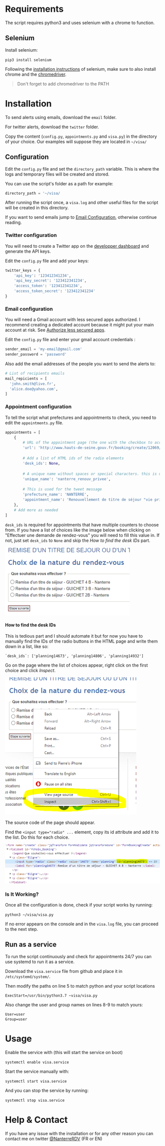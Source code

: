 # Requirements

The script requires python3 and uses selenium with a chrome to function.

## Selenium

Install selenium:

`pip3 install selenium`

Following the [installation instructions](https://selenium-python.readthedocs.io/installation.html#drivers) of selenium, make sure to also install chrome and the [chromedriver](https://sites.google.com/a/chromium.org/chromedriver/downloads).

> Don't forget to add chromedriver to the PATH

# Installation

To send alerts using emails, download the `email` folder.

For twitter alerts, download the `twitter` folder.

Copy the content (`config.py`, `appointments.py` and `visa.py`) in the directory of your choice. Our examples will suppose they are located in  `~/visa/`

## Configuration

Edit the `config.py` file and set the `directory_path` variable. This is where the logs and temporary files will be created and stored.

You can use the script's folder as a path for example: 
```python
directory_path = '~/visa/
```

After running the script once, a `visa.log` and other useful files for the script will be created in this directory.

If you want to send emails jump to [Email Configuration](https://github.com/pedrus16/visa/new/main?readme=1#email-configuration), otherwise continue reading.

### Twitter configuration

You will need to create a Twitter app on the [developper dashboard](https://developer.twitter.com/en/portal/dashboard) and generate the API keys.

Edit the `config.py` file and add your keys:

```python
twitter_keys = {
    'api_key': '123412341234',
    'api_key_secret': '123412341234',
    'access_token': '123412341234',
    'access_token_secret': '123412341234'
}
```

### Email configuration

You will need a Gmail account with less secured apps authorized. I recommend creating a dedicated account because it might put your main account at risk. See [Authorize less secured apps](https://myaccount.google.com/lesssecureapps).

Edit the `config.py` file and enter your gmail account credentials :

```python
sender_email = 'my-email@gmail.com'
sender_password = 'password'
```

Also add the email addresses of the people you want to send the alerts to:
```python
# List of recipients emails
mail_repicients = [
  'john.smith@live.fr',
  'alice.doe@yahoo.com',
]
```

### Appointment configuration

To tell the script what prefectures and appointments to check, you need to edit the `appointments.py` file.
```python
appointments = [
    {
        # URL of the appointment page (the one with the checkbox to accept the conditions)
        'url': 'http://www.hauts-de-seine.gouv.fr/booking/create/12069/0',
        
        # Add a list of HTML ids of the radio elements
        'desk_ids': None,

        # A unique name without spaces or special characters. this is used for naming temporary files
        'unique_name': 'nanterre_renouv_privee',

        # This is used for the tweet message
        'prefecture_name': 'NANTERRE',
        'appointment_name': 'Renouvellement de titre de séjour "vie privée et familiale"',
    },
    # Add more as needed
]
```
`desk_ids` is required for appointments that have multiple counters to choose from. If you have a list of choices like the image below when clicking on "Effectuer une demande de rendez-vous" you will need to fill this value in. If not, just set `desk_ids` to `None` and skip the *How to find the desk IDs* part.

![counter](doc/visa-counter.PNG)

#### How to find the desk IDs

This is tedious part and I should automate it but for now you have to manually find the IDs of the radio buttons in the HTML page and write them down in a list, like so:

```
`desk_ids`: ['planning14673', 'planning14806', 'planning14932']
```
Go on the page where the list of choices appear, right click on the first choice and click *Inspect*.

![counter](doc/inspect.PNG)

The source code of the page should appear.

Find the `<input type="radio" ...` element, copy its id attribute and add it to the list. Do this for each choice.

![counter](doc/html.PNG)

### Is It Working?

Once all the configuration is done, check if your script works by running:

`python3 ~/visa/visa.py`

If no error appears on the console and in the `visa.log` file, you can proceed to the next step.

## Run as a service

To run the script continuously and check for appointments 24/7 you can use systemd to run it as a service.

Download the `visa.service` file from github and place it in `/etc/systemd/system/`.

Then modify the paths on line 5 to match python and your script locations

```
ExecStart=/usr/bin/python3.7 ~visa/visa.py
```

Also change the user and group names on lines 8-9 to match yours:
```
User=user
Group=user
```

# Usage

Enable the service with (this will start the service on boot)

`systemctl enable visa.service`

Start the service manually with:

`systemctl start visa.service`

And you can stop the service by running:

`systemctl stop visa.service`

# Help & Contact

If you have any issue with the installation or for any other reason you can contact me on twitter [@NanterreRDV](https://twitter.com/NanterreRdv) (FR or EN)
